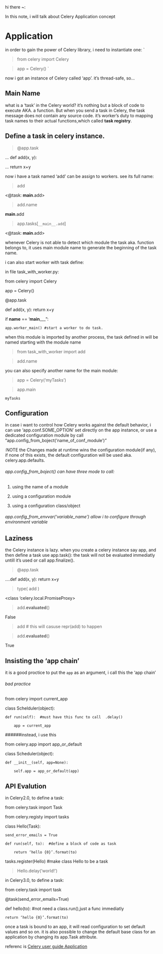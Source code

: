 
hi there ~:

In this note, i will talk about Celery Application concept

Application
===========
in order to gain the power of Celery library, i need to instantiate one:
`
> from celery import Celery

> app = Celery()
`

now i got an instance of Celery called ‘app’. it’s thread-safe, so...

Main Name
---------
what is a ‘task’ in the Celery world? it’s nothing but a block of code to execute AKA. a function.
But when you send a task in Celery, the task message does not contain any source code. it’s worker’s duty to mapping
task names to their actual functions,which called __task registry__.

Define a task in celery instance.
---------------------------------

> @app.task

... def add(x, y):

...    return x+y

now i have a task named ‘add’ can be assign to workers. see its full name:

> add

<@task: __main__.add> 

> add.name

__main__.add

> app.tasks[`__main__.add`]

<@task: __main__.add> 

whenever Celery is not able to detect which module the task aka. function belongs to,
 it uses main module name to generate the beginning of the task name.

i can also start worker with task define:

in file task_with_worker.py:

from celery import Celery

app = Celery()


@app.task

def add(x, y): return x+y

if __name__ == ‘__main_____”:

    app.worker_main() #start a worker to do task.

when this module is imported by another process, the task defined in will be named starting with the module name

> from task_with_worker import add

> add.name


you can also specify another name for the main module:

> app = Celery(‘myTasks’)

> app.main

`myTasks`

Configuration
--------------
in case i want to control how Celery works against the default behavior, i can use ‘app.conf.SOME_OPTION’ set directly on the app instance,
or use a dedicated configuration module by call “app.config_from_boject(‘name_of_conf_module’)”

:NOTE  the Changes made at runtime wins the configuration module(if any), if none of this exists, the default configuration will be used aka. celery.app.defaults.

###### app.config_from_boject() can have three mode to call: 

1. using the name of a module

2. using a configuration module

3. using a configuration class/object


###### app.config_from_envvar(‘variable_name’) allow i to configure through environment variable

Laziness
--------
the Celery instance is lazy. when you create a celery instance say app, and then define a task use app.task():
the task will not be evaluated immediatly untill it’s used or call app.finalize().

> @app.task

....def add(x, y): return x+y



> type( add )

<class ‘celery.local.PromiseProxy>



> add.__evaluated__()

False



> add   # this will casuse repr(add) to happen

> add.__evaluated__()

True



Insisting the ‘app chain’
-------------------------

it is a good proctice to put the `app` as an argument, i call this the ‘app chain’

###### bad practice

from celery import current_app

class Schelduler(object):

    def run(self):  #must have this func to call  .delay()

        app = current_app

######instead, i use this

from celery.app import app_or_default

class Scheduler(object):

    def __init__(self, app=None):

        self.app = app_or_default(app)

API Evalution
---------------

in Celery2.0, to define a task:

from celery.task import Task

from celery.registy import tasks

class Hello(Task):

    send_error_emails = True

    def run(self, to):  #define a block of code as task

        return ‘hello {0}’.format(to)

tasks.register(Hello) #make class Hello to be a task




> Hello.delay(‘world!’)

in Celery3.0, to define a task:

from celery.task import task

@task(send_error_emails=True)

def hello(to):  #not need a class.run(),just a func immediatly

    return ‘hello {0}’.format(to)

once a task is bound to an app, it will read configuration to set default values and so on.
it is also possible to change the default base class for an application by changing its app.Task attribute.

referenc is [Celery user guide Application](http://docs.celeryproject.org/en/latest/userguide/application.html)
